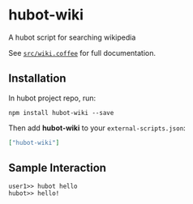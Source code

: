 # hubot-wiki

A hubot script for searching wikipedia

See [`src/wiki.coffee`](src/wiki.coffee) for full documentation.

## Installation

In hubot project repo, run:

`npm install hubot-wiki --save`

Then add **hubot-wiki** to your `external-scripts.json`:

```json
["hubot-wiki"]
```

## Sample Interaction

```
user1>> hubot hello
hubot>> hello!
```
